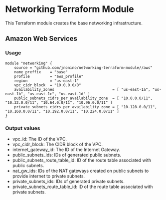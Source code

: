 # Networking Terraform Module #

This Terraform module creates the base networking infrastructure.

## Amazon Web Services

### Usage
 
	module "networking" {
		source = "github.com/jnonino/networking-terraform-module//aws"
        name_preffix    = "base"
        profile         = "aws_profile"
        region          = "us-east-1"
        vpc_cidr_block  = "10.0.0.0/8"
        availability_zones                          = [ "us-east-1a", "us-east-1b", "us-east-1c", "us-east-1d" ]
        public_subnets_cidrs_per_availability_zone  = [ "10.0.0.0/11", "10.32.0.0/11", "10.64.0.0/11", "10.96.0.0/11" ]
        private_subnets_cidrs_per_availability_zone = [ "10.128.0.0/11", "10.160.0.0/11", "10.192.0.0/11", "10.224.0.0/11" ]
	}

### Output values

* vpc_id: The ID of the VPC.
* vpc_cidr_block: The CIDR block of the VPC.
* internet_gateway_id: The ID of the Internet Gateway.
* public_subnets_ids: IDs of generated public subnets.
* public_subnets_route_table_id: ID of the route table associated with public subnets.
* nat_gw_ids: IDs of the NAT gateways created on public subnets to provide internet to private subnets.
* private_subnets_ids: IDs of generated private subnets.
* private_subnets_route_table_id: ID of the route table associated with private subnets.
